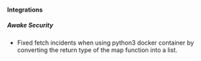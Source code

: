 
#### Integrations

##### Awake Security

- Fixed fetch incidents when using python3 docker container by converting the return type of the map function into a list.
